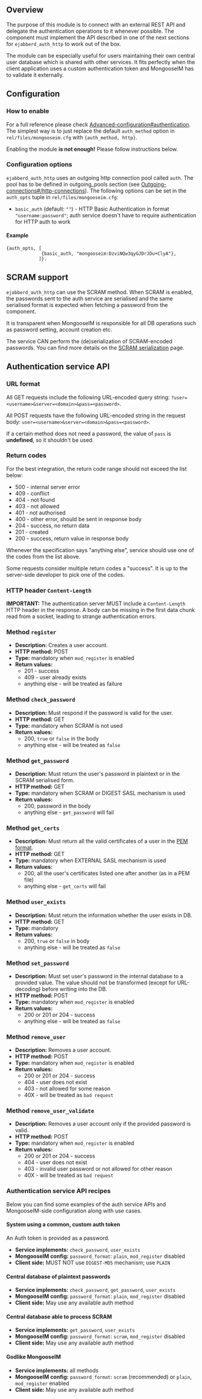 ## Overview

The purpose of this module is to connect with an external REST API and delegate the authentication operations to it whenever possible.
The component must implement the API described in one of the next sections for `ejabberd_auth_http` to work out of the box.

The module can be especially useful for users maintaining their own central user database which is shared with other services. It fits perfectly when the client application uses a custom authentication token and MongooseIM has to validate it externally.

## Configuration

### How to enable

For a full reference please check [Advanced-configuration#authentication](../Advanced-configuration.md#authentication).
The simplest way is to just replace the default `auth_method` option in `rel/files/mongooseim.cfg` with `{auth_method, http}`.

Enabling the module **is not enough!** 
Please follow instructions below.

### Configuration options

`ejabberd_auth_http` uses an outgoing http connection pool called `auth`.
The pool has to be defined in outgoing_pools section (see [Outgoing-connections#/http-connections](../advanced-configuration/outgoing-connections#http-connections-setup)).
The following options can be set in the `auth_opts` tuple in `rel/files/mongooseim.cfg`:

* `basic_auth` (default: `""`) - HTTP Basic Authentication in format `"username:password"`; auth service doesn't have to require authentication for HTTP auth to work

#### Example

```
{auth_opts, [
             {basic_auth, "mongooseim:DzviNQw3qyGJDrJDu+ClyA"},
            ]}.
```

## SCRAM support

`ejabberd_auth_http` can use the SCRAM method.
When SCRAM is enabled, the passwords sent to the auth service are serialised and the same serialised format is expected when fetching a password from the component.

It is transparent when MongooseIM is responsible for all DB operations such as password setting, account creation etc.

The service CAN perform the (de)serialization of SCRAM-encoded passwords.
You can find more details on the [SCRAM serialization](../developers-guide/SCRAM-serialization.md) page.

## Authentication service API

### URL format

All GET requests include the following URL-encoded query string: `?user=<username>&server=<domain>&pass=<password>`.

All POST requests have the following URL-encoded string in the request body: `user=<username>&server=<domain>&pass=<password>`.

If a certain method does not need a password, the value of `pass` is **undefined**, so it shouldn't be used.

### Return codes

For the best integration, the return code range should not exceed the list below:

* 500 - internal server error
* 409 - conflict
* 404 - not found
* 403 - not allowed
* 401 - not authorised
* 400 - other error, should be sent in response body
* 204 - success, no return data
* 201 - created
* 200 - success, return value in response body

Whenever the specification says "anything else", service should use one of the codes from the list above.

Some requests consider multiple return codes a "success".
It is up to the server-side developer to pick one of the codes.

### HTTP header `Content-Length`

**IMPORTANT:** The authentication server MUST include a `Content-Length` HTTP header in the response.
A body can be missing in the first data chunk read from a socket, leading to strange authentication errors.

### Method `register`

* **Description:** Creates a user account.
* **HTTP method:** POST
* **Type:** mandatory when `mod_register` is enabled
* **Return values:**
    * 201 - success
    * 409 - user already exists
    * anything else - will be treated as failure

### Method `check_password`

* **Description:** Must respond if the password is valid for the user.
* **HTTP method:** GET
* **Type:** mandatory when SCRAM is not used
* **Return values:**
    * 200, `true` or `false` in the body
    * anything else - will be treated as `false`

### Method `get_password`

* **Description:** Must return the user's password in plaintext or in the SCRAM serialised form.
* **HTTP method:** GET
* **Type:** mandatory when SCRAM or DIGEST SASL mechanism is used
* **Return values:**
    * 200, password in the body
    * anything else - `get_password` will fail
    
### Method `get_certs`

* **Description:** Must return all the valid certificates of a user in the [PEM format](https://en.wikipedia.org/wiki/Privacy-Enhanced_Mail).
* **HTTP method:** GET
* **Type:** mandatory when EXTERNAL SASL mechanism is used
* **Return values:**
    * 200, all the user's certificates listed one after another (as in a PEM file)
    * anything else - `get_certs` will fail
    
### Method `user_exists`

* **Description:** Must return the information whether the user exists in DB.
* **HTTP method:** GET
* **Type:** mandatory
* **Return values:**
    * 200, `true` or `false` in body
    * anything else - will be treated as `false`

### Method `set_password`

* **Description:** Must set user's password in the internal database to a provided value.
 The value should not be transformed (except for URL-decoding) before writing into the DB.
* **HTTP method:** POST
* **Type:** mandatory when `mod_register` is enabled
* **Return values:**
    * 200 or 201 or 204 - success
    * anything else - will be treated as `false`

### Method `remove_user`

* **Description:** Removes a user account.
* **HTTP method:** POST
* **Type:** mandatory when `mod_register` is enabled
* **Return values:**
    * 200 or 201 or 204 - success
    * 404 - user does not exist
    * 403 - not allowed for some reason
    * 40X - will be treated as `bad request`

### Method `remove_user_validate`

* **Description:** Removes a user account only if the provided password is valid.
* **HTTP method:** POST
* **Type:** mandatory when `mod_register` is enabled
* **Return values:**
    * 200 or 201 or 204 - success
    * 404 - user does not exist
    * 403 - invalid user password or not allowed for other reason
    * 40X - will be treated as `bad request`

### Authentication service API recipes

Below you can find some examples of the auth service APIs and MongooseIM-side configuration along with use cases.

#### System using a common, custom auth token

An Auth token is provided as a password.

* **Service implements:** `check_password`, `user_exists`
* **MongooseIM config:** `password_format`: `plain`, `mod_register` disabled
* **Client side:** MUST NOT use `DIGEST-MD5` mechanism; use `PLAIN`

#### Central database of plaintext passwords

* **Service implements:** `check_password`, `get_password`, `user_exists`
* **MongooseIM config:** `password_format`: `plain`, `mod_register` disabled
* **Client side:** May use any available auth method

#### Central database able to process SCRAM

* **Service implements:** `get_password`, `user_exists`
* **MongooseIM config:** `password_format`: `scram`, `mod_register` disabled
* **Client side:** May use any available auth method

#### Godlike MongooseIM

* **Service implements:** all methods
* **MongooseIM config:** `password_format`: `scram` (recommended) or `plain`, `mod_register` enabled
* **Client side:** May use any available auth method
